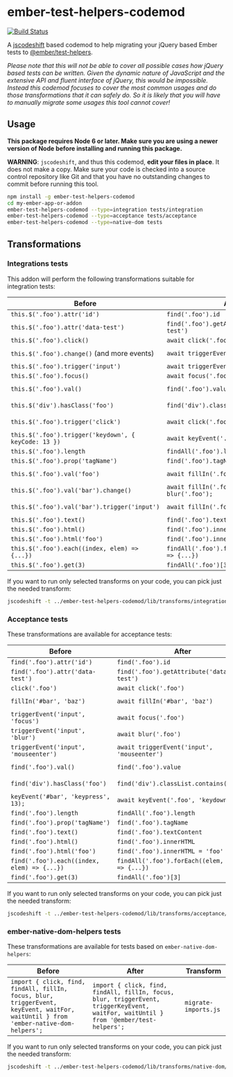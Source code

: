 # ember-test-helpers-codemod

[![Build Status](https://travis-ci.org/simonihmig/ember-test-helpers-codemod.svg?branch=master)](https://travis-ci.org/simonihmig/ember-test-helpers-codemod)

A [jscodeshift](https://github.com/facebook/jscodeshift) based codemod to help migrating your jQuery based Ember tests to [@ember/test-helpers](https://github.com/emberjs/ember-test-helpers).

*Please note that this will not be able to cover all possible cases how jQuery based tests can be written.
Given the dynamic nature of JavaScript and the extensive API and fluent interface of jQuery, this would be impossible.
Instead this codemod focuses to cover the most common usages and do those transformations that it can safely do.
So it is likely that you will have to manually migrate some usages this tool cannot cover!*

## Usage

**This package requires Node 6 or later. Make sure you are using a newer version
of Node before installing and running this package.**

**WARNING**: `jscodeshift`, and thus this codemod, **edit your files in place**.
It does not make a copy. Make sure your code is checked into a source control
repository like Git and that you have no outstanding changes to commit before
running this tool.

```bash
npm install -g ember-test-helpers-codemod
cd my-ember-app-or-addon
ember-test-helpers-codemod --type=integration tests/integration
ember-test-helpers-codemod --type=acceptance tests/acceptance
ember-test-helpers-codemod --type=native-dom tests
```

## Transformations

### Integrations tests

This addon will perform the following transformations suitable for integration tests:

| Before                                               | After                                                                 | Transform      |
|------------------------------------------------------|-----------------------------------------------------------------------|----------------|
| `this.$('.foo').attr('id')`                          | `find('.foo').id`                                                     | `attr.js`      |
| `this.$('.foo').attr('data-test')`                   | `find('.foo').getAttribute('data-test')`                              | `attr.js`      |
| `this.$('.foo').click()`                             | `await click('.foo')`                                                 | `click.js`     |
| `this.$('.foo').change()` (and more events)          | `await triggerEvent('.foo', 'change')`                                | `trigger-shortcut.js` |
| `this.$('.foo').trigger('input')`                    | `await triggerEvent('.foo', 'input')`                                 | `trigger.js`   |
| `this.$('.foo').focus()`                             | `await focus('.foo')`                                                 | `focus.js`     |
| `this.$('.foo').val()`                               | `find('.foo').value`                                                  | `get-value.js` |
| `this.$('div').hasClass('foo')`                      | `find('div').classList.contains('foo')`                               | `has-class.js` |
| `this.$('.foo').trigger('click')`                    | `await click('.foo')`                                                 | `key-event.js` |
| `this.$('.foo').trigger('keydown', { keyCode: 13 })` | `await keyEvent('.foo', 'keydown', 13)`                               | `key-event.js` |
| `this.$('.foo').length`                              | `findAll('.foo').length`                                              | `length.js`    |
| `this.$('.foo').prop('tagName')`                     | `find('.foo').tagName`                                                | `prop.js`      |
| `this.$('.foo').val('foo')`                          | `await fillIn('.foo', 'foo')`                                         | `set-value.js` |
| `this.$('.foo').val('bar').change()`                 | `await fillIn('.foo', 'foo'); await blur('.foo');`                    | `set-value.js` |
| `this.$('.foo').val('bar').trigger('input')`         | `await fillIn('.foo', 'foo')`                                         | `set-value.js` |
| `this.$('.foo').text()`                              | `find('.foo').textContent`                                            | `text.js`      |
| `this.$('.foo').html()`                              | `find('.foo').innerHTML`                                              | `html.js`      |
| `this.$('.foo').html('foo')`                         | `find('.foo').innerHTML = 'foo'`                                      | `html.js`      |
| `this.$('.foo').each((index, elem) => {...})`        | `findAll('.foo').forEach((elem, index) => {...})`                     | `each.js`      |
| `this.$('.foo').get(3)`                              | `findAll('.foo')[3]`                                                  | `get.js`     |


If you want to run only selected transforms on your code, you can pick just the needed transform:

```bash
jscodeshift -t ../ember-test-helpers-codemod/lib/transforms/integration/click.js tests/integration
```

### Acceptance tests

These transformations are available for acceptance tests:

| Before                                               | After                                                                 | Transform      |
|------------------------------------------------------|-----------------------------------------------------------------------|----------------|
| `find('.foo').attr('id')`                            | `find('.foo').id`                                                     | `attr.js`      |
| `find('.foo').attr('data-test')`                     | `find('.foo').getAttribute('data-test')`                              | `attr.js`      |
| `click('.foo')`                                      | `await click('.foo')`                                                 | `click.js`     |
| `fillIn('#bar', 'baz')`                              | `await fillIn('#bar', 'baz')`                                         | `fill-in.js`   |
| `triggerEvent('input', 'focus')`                     | `await focus('.foo')`                                                 | `trigger-event.js` |
| `triggerEvent('input', 'blur')`                      | `await blur('.foo')`                                                  | `trigger-event.js` |
| `triggerEvent('input', 'mouseenter')`                | `await triggerEvent('input', 'mouseenter')`                           | `trigger-event.js` |
| `find('.foo').val()`                                 | `find('.foo').value`                                                  | `get-value.js` |
| `find('div').hasClass('foo')`                        | `find('div').classList.contains('foo')`                               | `has-class.js` |
| `keyEvent('#bar', 'keypress', 13);`                  | `await keyEvent('.foo', 'keydown', 13)`                               | `key-event.js` |
| `find('.foo').length`                                | `findAll('.foo').length`                                              | `length.js`    |
| `find('.foo').prop('tagName')`                       | `find('.foo').tagName`                                                | `prop.js`      |
| `find('.foo').text()`                                | `find('.foo').textContent`                                            | `text.js`      |
| `find('.foo').html()`                                | `find('.foo').innerHTML`                                              | `html.js`      |
| `find('.foo').html('foo')`                           | `find('.foo').innerHTML = 'foo'`                                      | `html.js`      |
| `find('.foo').each((index, elem) => {...})`          | `findAll('.foo').forEach((elem, index) => {...})`                     | `each.js`      |
| `find('.foo').get(3)`                                | `findAll('.foo')[3]`                                                  | `get.js`     |

If you want to run only selected transforms on your code, you can pick just the needed transform:

```bash
jscodeshift -t ../ember-test-helpers-codemod/lib/transforms/acceptance/click.js tests/integration
```

### ember-native-dom-helpers tests

These transformations are available for tests based on `ember-native-dom-helpers`:

| Before                                | After                   | Transform      |
|---------------------------------------|-------------------------|----------------|
| ```import { click, find, findAll, fillIn, focus, blur, triggerEvent, keyEvent, waitFor, waitUntil } from 'ember-native-dom-helpers';``` | ```import { click, find, findAll, fillIn, focus, blur, triggerEvent, triggerKeyEvent, waitFor, waitUntil } from '@ember/test-helpers';``` | `migrate-imports.js`     |

If you want to run only selected transforms on your code, you can pick just the needed transform:

```bash
jscodeshift -t ../ember-test-helpers-codemod/lib/transforms/native-dom/find.js tests/integration
```


